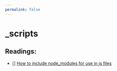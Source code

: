 ```yaml
---
permalink: false
---
```


# _scripts

## Readings:
- [] [How to include node_modules for use in js files](https://github.com/11ty/eleventy/issues/768)